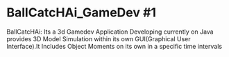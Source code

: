 # BallCatcHAi_GameDev #1
BallCatcHAi:
Its a 3d Gamedev Application Developing currently on Java provides 3D Model Simulation within its own GUI(Graphical User Interface).It Includes Object Moments on its own in a specific time intervals
